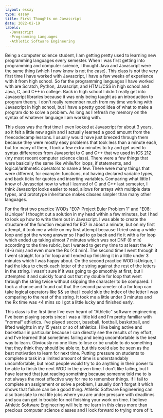 ```yaml
---
layout: essay
type: essay
title: First Thoughts on Javascript
date: 2022-02-19
labels:
  -Javascript
  -Programming Languages
  -Athletic Software Engineering
---
```


Being a computer science student, I am getting pretty used to learning new programming languages every semester. When I was first getting into programming and computer science, I thought Java and Javascript were the same thing (which I now know is not the case). This class is not the very first time I have worked with Javascript, I have a few weeks of experience with it from high school. So far the programming languages I have worked with are Scratch, Python, Javascript, and HTML/CSS in high school and Java, C, and C++ in college. Back in high school I didn't really get into Javascript libraries because it was only being taught as an introduction to program theory. I don't really remember much from my time working with Javascript in high school, but I have a pretty good idea of what to make a program do to solve a problem. As long as I refresh my memory on the syntax of whatever language I am working with.

This class was the first time I even looked at Javascript for about 3 years, so it felt a little new again and I actually learned a good amount from the freecodecamp lessons. I usually would have just breezed through them because they were mostly easy problems that took less than a minute each, but for many of them, I took a few extra minutes to try and get used to syntax differences from Javascript to C and C++ that we used in ICS 212 (my most recent computer science class). There were a few things that were basically the same like while/for loops, if statements, and logical/arithmetic operators to name a few. There were many things that were different, for example: functions, not having declared variable types, and back ticks for quotes and inserting variables. Comparing what little I know of Javascript now to what I learned of C and C++ last semester, I think Javascript looks easier to read, allows for arrays with multiple data types, and prototype inheritance makes classes simpler than many other languages.

For the first two practice WODs "E07: Project Euler Problem 1" and "E08: isUnique" I thought out a solution in my head within a few minutes, but I had to look up how to write them out in Javascript. I was able to create the structure of the function required for E07 in about a minute, but on my first attempt, it took me a while on my first attempt because I tried using a while loop and got the wrong answer so I had to go back and fix it with a for loop which ended up taking almost 7 minutes which was not DNF (8 min) according to the time rubric, but I wanted to get my time to at least the Av (4-6 min) and even more the Rx (<4 min). The second time I went through it I went straight for a for loop and I ended up finishing it in a little under 3 minutes which I was happy about. On the second practice WOD isUnique, I had the idea to check each letter of the string against the rest of the letters in the string. I wasn't sure if it was going to go smoothly at first, but I attempted it and quickly found out that my double for loop that went through the string twice without skipping the character to be compared. I took a chance and found out that the second parameter of a for loop can take logical operators like && so that I could skip the index of the letter I was comparing to the rest of the string. It took me a little under 3 minutes and the Rx time was <4 mins so I got a little lucky and finished early.

This class is the first time I've ever heard of "Athletic" software engineering. I've been playing sports since I was a little kid and I'm pretty familiar with "normal" athletics. I've played soccer, baseball, football, basketball, and lifted weights in my 15 years or so of athletics. I like being active and basketball in particular because I can directly see the results of my effort, and I've learned that sometimes failing and being uncomfortable is the best way to learn. Obviously no one likes to lose or be unable to do something that they think they should be able to, but this could also be seen as the best motivation to learn for next time. Putting pressure on students to complete a task in a limited amount of time is understandably uncomfortable, but most people would try to do anything in their power to be able to finish the next WOD in the given time. I don't like failing, but I have learned that just reading something because someone told me to is not always the most effective way for me to remember things. If I fail to complete an assignment or solve a problem, I usually don't forget it which shows that failure can be a good thing. Athletic Software Engineering can also translate to real life jobs where you are under pressure with deadlines and you can get in trouble for not finishing your work on time. I believe Athletic Software Engineering will help me learn in this class more than precious computer science classes and I look forward to trying more of it. 

